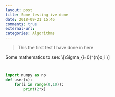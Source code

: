 ```yaml
---
layout: post
title: Some testing ive done
date: 2018-09-21 15:46
comments: true
external-url:
categories: Algorithms
---
```




> This the first test I have done in here 


Some mathematics to see:
\\[\Sigma_{i=0}^{n}x_i \\]

```python


import numpy as np
def user(x):
    for(i in range(0,10)):
        print(2*x)

```
